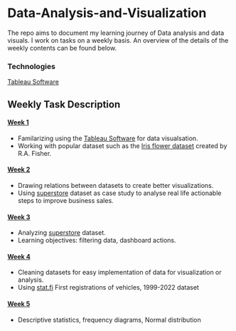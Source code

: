 <h1> Data-Analysis-and-Visualization </h1>
The repo aims to document my learning journey of Data analysis and data visuals. 
I work on tasks on a weekly basis. An overview of the details of the weekly contents can be found below.

### Technologies
[Tableau Software](https://www.tableau.com/)

## Weekly Task Description

#### [Week 1](https://github.com/safiulalam99/Data-Analysis-and-Visualization/blob/main/Week%2001.pdf) 
- Familarizing using the [Tableau Software](https://www.tableau.com/) for data visualsation.
- Working with popular dataset such as the [Iris flower dataset](https://en.wikipedia.org/wiki/Iris_flower_data_set) created by R.A. Fisher.

#### [Week 2](https://github.com/safiulalam99/Data-Analysis-and-Visualization/blob/main/Week%2002.pdf)
- Drawing relations between datasets to create better visualizations.
- Using [superstore](https://community.tableau.com/s/question/0D54T00000CWeX8SAL/sample-superstore-sales-excelxls) dataset as case study to analyse real life actionable steps to improve business sales.

#### [Week 3](https://github.com/safiulalam99/Data-Analysis-and-Visualization/blob/main/Week%2003.pdf)
- Analyzing [superstore](https://community.tableau.com/s/question/0D54T00000CWeX8SAL/sample-superstore-sales-excelxls) dataset. 
- Learning objectives: filtering data, dashboard actions.


#### [Week 4](https://github.com/safiulalam99/Data-Analysis-and-Visualization/blob/main/Week%2004.pdf)
- Cleaning datasets for easy implementation of data for visualization or analysis.
- Using [stat.fi](https://pxnet2.stat.fi/PXWeb/pxweb/en/StatFin/StatFin__lii__merek/statfin_merek_pxt_11al.px/) First registrations of vehicles, 1999-2022 dataset

#### [Week 5](https://github.com/safiulalam99/Data-Analysis-and-Visualization/blob/main/Week%2005.pdf)
- Descriptive statistics, frequency diagrams, Normal distribution
